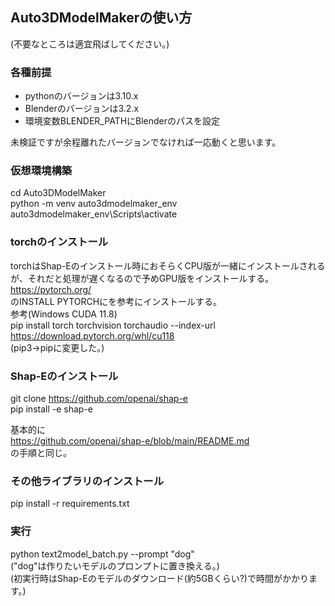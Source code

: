 ## Auto3DModelMakerの使い方
(不要なところは適宜飛ばしてください。)

### 各種前提
- pythonのバージョンは3.10.x  
- Blenderのバージョンは3.2.x  
- 環境変数BLENDER_PATHにBlenderのパスを設定  

未検証ですが余程離れたバージョンでなければ一応動くと思います。  

### 仮想環境構築
cd Auto3DModelMaker  
python -m venv auto3dmodelmaker_env  
auto3dmodelmaker_env\Scripts\activate  

### torchのインストール
torchはShap-Eのインストール時におそらくCPU版が一緒にインストールされるが、それだと処理が遅くなるので予めGPU版をインストールする。  
https://pytorch.org/  
のINSTALL PYTORCHにを参考にインストールする。  
参考(Windows CUDA 11.8)  
pip install torch torchvision torchaudio --index-url https://download.pytorch.org/whl/cu118  
(pip3->pipに変更した。)  

### Shap-Eのインストール
git clone https://github.com/openai/shap-e  
pip install -e shap-e  

基本的に  
https://github.com/openai/shap-e/blob/main/README.md  
の手順と同じ。  

### その他ライブラリのインストール
pip install -r requirements.txt  

### 実行
python text2model_batch.py --prompt "dog"  
("dog"は作りたいモデルのプロンプトに置き換える。)  
(初実行時はShap-Eのモデルのダウンロード(約5GBくらい?)で時間がかかります。)  

